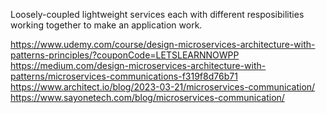 

Loosely-coupled lightweight services each with different resposibilities working together to make an application work.


https://www.udemy.com/course/design-microservices-architecture-with-patterns-principles/?couponCode=LETSLEARNNOWPP
https://medium.com/design-microservices-architecture-with-patterns/microservices-communications-f319f8d76b71
https://www.architect.io/blog/2023-03-21/microservices-communication/
https://www.sayonetech.com/blog/microservices-communication/